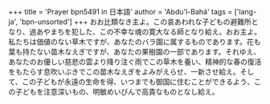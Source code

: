 +++
title = 'Prayer bpn5491 in 日本語'
author = 'Abdu'l-Bahá'
tags = ['lang-ja', 'bpn-unsorted']
+++
おお比類なき主よ。この哀あわれな子どもの避難所となり、過あやまちを犯した、この不幸な魂の寛大なる師となり給え。おお主よ。私たちは価値のない草木ですが、あなたのバラ園に属するものであります。花も葉も持たない苗木なえぎですが、あなたの果樹園の一部であります。それゆえ、あなたのお優しい慈悲の雲より降り注ぐ雨でこの草木を養い、精神的な春の復活をもたらす息吹いぶきでこの苗木なえぎをよみがえらせ、一新させ給え。そして、この子どもが永遠の生命を得、いつまでも御国に住むことができるよう、この子どもを注意深いもの、明敏めいびんで高貴なものとなし給え。
